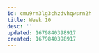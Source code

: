 ```yaml
---
id: cmu9rm3lg3chzdvhqwsrn2h
title: Week 10
desc: ''
updated: 1679840398917
created: 1679840398917
---
```

